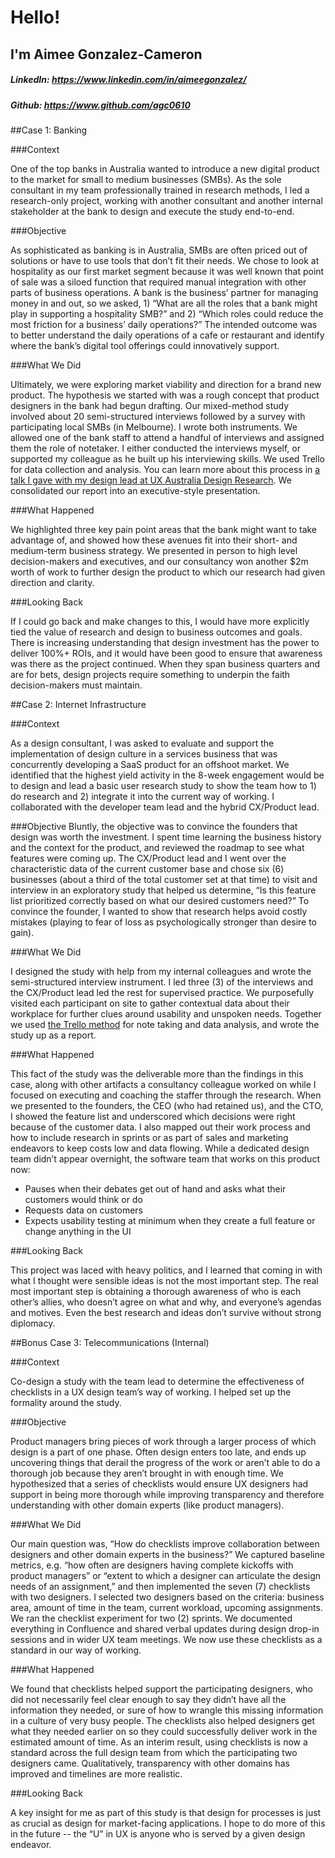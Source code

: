 # Hello! 
## I'm Aimee Gonzalez-Cameron 
##### LinkedIn: <https://www.linkedin.com/in/aimeegonzalez/>
##### Github: <https://www.github.com/agc0610> 


##Case 1: Banking 

###Context 

One of the top banks in Australia wanted to introduce a new digital product to the market for small to medium businesses (SMBs). As the sole consultant in my team professionally trained in research methods, I led a research-only project, working with another consultant and another internal stakeholder at the bank to design and execute the study end-to-end. 

###Objective

As sophisticated as banking is in Australia, SMBs are often priced out of solutions or have to use tools that don’t fit their needs. We chose to look at hospitality as our first market segment because it was well known that point of sale was a siloed function that required manual integration with other parts of business operations. A bank is the business’ partner for managing money in and out, so we asked, 1) “What are all the roles that a bank might play in supporting a hospitality SMB?” and 2) “Which roles could reduce the most friction for a business’ daily operations?” The intended outcome was to better understand the daily operations of a cafe or restaurant and identify where the bank’s digital tool offerings could innovatively support. 

###What We Did 

Ultimately, we were exploring market viability and direction for a brand new product. The hypothesis we started with was a rough concept that product designers in the bank had begun drafting. Our mixed-method study involved about 20 semi-structured interviews followed by a survey with participating local SMBs (in Melbourne). I wrote both instruments. We allowed one of the bank staff to attend a handful of interviews and assigned them the role of notetaker. I either conducted the interviews myself, or supported my colleague as he built up his interviewing skills. We used Trello for data collection and analysis. You can learn more about this process in [a talk I gave with my design lead at UX Australia Design Research](https://www.slideshare.net/mramiransari/design-research-2019-dr19-using-trello-to-conduct-qualitative-research-more-efficiently). We consolidated our report into an executive-style presentation. 

###What Happened

We highlighted three key pain point areas that the bank might want to take advantage of, and showed how these avenues fit into their short- and medium-term business strategy. We presented in person to high level decision-makers and executives, and our consultancy won another $2m worth of work to further design the product to which our research had given direction and clarity. 

###Looking Back

If I could go back and make changes to this, I would have more explicitly tied the value of research and design to business outcomes and goals. There is increasing understanding that design investment has the power to deliver 100%+ ROIs, and it would have been good to ensure that awareness was there as the project continued. When they span business quarters and are for bets, design projects require something to underpin the faith decision-makers must maintain. 

##Case 2: Internet Infrastructure 

###Context 

As a design consultant, I was asked to evaluate and support the implementation of design culture in a services business that was concurrently developing a SaaS product for an offshoot market. We identified that the highest yield activity in the 8-week engagement would be to design and lead a basic user research study to show the team how to 1) do research and 2) integrate it into the current way of working. I collaborated with the developer team lead and the hybrid CX/Product lead. 

###Objective
Bluntly, the objective was to convince the founders that design was worth the investment. I spent time learning the business history and the context for the product, and reviewed the roadmap to see what features were coming up. The CX/Product lead and I went over the characteristic data of the current customer base and chose six (6) businesses (about a third of the total customer set at that time) to visit and interview in an exploratory study that helped us determine, “Is this feature list prioritized correctly based on what our desired customers need?” To convince the founder, I wanted to show that research helps avoid costly mistakes (playing to fear of loss as psychologically stronger than desire to gain). 

###What We Did 

I designed the study with help from my internal colleagues and wrote the semi-structured interview instrument. I led three (3) of the interviews and the CX/Product lead led the rest for supervised practice. We purposefully visited each participant on site to gather contextual data about their workplace for further clues around usability and unspoken needs. Together we used [the Trello method](https://www.slideshare.net/mramiransari/design-research-2019-dr19-using-trello-to-conduct-qualitative-research-more-efficiently) for note taking and data analysis, and wrote the study up as a report. 

###What Happened

This fact of the study was the deliverable more than the findings in this case, along with other artifacts a consultancy colleague worked on while I focused on executing and coaching the staffer through the research. When we presented to the founders, the CEO (who had retained us), and the CTO, I showed the feature list and underscored which decisions were right because of the customer data. I also mapped out their work process and how to include research in sprints or as part of sales and marketing endeavors to keep costs low and data flowing. While a dedicated design team didn’t appear overnight, the software team that works on this product now: 

* Pauses when their debates get out of hand and asks what their customers would think or do
* Requests data on customers
* Expects usability testing at minimum when they create a full feature or change anything in the UI 

###Looking Back

This project was laced with heavy politics, and I learned that coming in with what I thought were sensible ideas is not the most important step. The real most important step is obtaining a thorough awareness of who is each other’s allies, who doesn’t agree on what and why, and everyone’s agendas and motives. Even the best research and ideas don’t survive without strong diplomacy. 


##Bonus Case 3: Telecommunications (Internal) 

###Context 

Co-design a study with the team lead to determine the effectiveness of checklists in a UX design team’s way of working. I helped set up the formality around the study. 

###Objective 

Product managers bring pieces of work through a larger process of which design is a part of one phase. Often design enters too late, and ends up uncovering things that derail the progress of the work or aren’t able to do a thorough job because they aren’t brought in with enough time. We hypothesized that a series of checklists would ensure UX designers had support in being more thorough while improving transparency and therefore understanding with other domain experts (like product managers).  

###What We Did 

Our main question was, “How do checklists improve collaboration between designers and other domain experts in the business?” We captured baseline metrics, e.g. “how often are designers having complete kickoffs with product managers” or “extent to which a designer can articulate the design needs of an assignment,” and then implemented the seven (7) checklists with two designers. I selected two designers based on the criteria: business area, amount of time in the team, current workload, upcoming assignments. We ran the checklist experiment for two (2) sprints. We documented everything in Confluence and shared verbal updates during design drop-in sessions and in wider UX team meetings. We now use these checklists as a standard in our way of working.
 
###What Happened

We found that checklists helped support the participating designers, who did not necessarily feel clear enough to say they didn’t have all the information they needed, or sure of how to wrangle this missing information in a culture of very busy people. The checklists also helped designers get what they needed earlier on so they could successfully deliver work in the estimated amount of time. As an interim result, using checklists is now a standard across the full design team from which the participating two designers came. Qualitatively, transparency with other domains has improved and timelines are more realistic. 

###Looking Back 

A key insight for me as part of this study is that design for processes is just as crucial as design for market-facing applications. I hope to do more of this in the future -- the “U” in UX is anyone who is served by a given design endeavor. 

